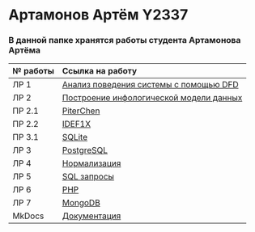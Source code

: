 # Артамонов Артём Y2337

### В данной папке хранятся работы студента Артамонова Артёма

| № работы | Ссылка на работу |
|:-----|:--------|
|ЛР 1|[Анализ поведения системы с помощью DFD](./laboratory_works/L1_dfd)|
|ЛР 2|[Построение инфологической модели данных](./laboratory_works/L2_idef1x/)|
|ПР 2.1|[PiterChen](./laboratory_works/L2_idef1x/Pr2.1_PiterChen)|
|ПР 2.2|[IDEF1X](./laboratory_works/L2_idef1x/Pr2.2_idef1x)|
|ПР 3.1|[SQLite](./laboratory_works/L3_sqlite+postgresql/Pr3_1sqlite)|
|ЛР 3|[PostgreSQL](./laboratory_works/L3_sqlite+postgresql)|
|ЛР 4|[Нормализация](./laboratory_works/L4)|
|ЛР 5|[SQL запросы](./laboratory_works/L5)|
|ЛР 6|[PHP](./laboratory_works/L6)|
|ЛР 7|[MongoDB](./laboratory_works/laboratory_work_7)|
|MkDocs|[Документация](https://artyomartamonov.github.io/ITMO_FSPO_DataBases_2020-2021/)|

